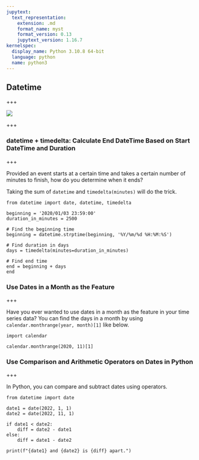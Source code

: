 ```yaml
---
jupytext:
  text_representation:
    extension: .md
    format_name: myst
    format_version: 0.13
    jupytext_version: 1.16.7
kernelspec:
  display_name: Python 3.10.8 64-bit
  language: python
  name: python3
---
```


## Datetime

+++

![](../img/datetime.png)

+++

### datetime + timedelta: Calculate End DateTime Based on Start DateTime and Duration

+++

Provided an event starts at a certain time and takes a certain number of minutes to finish, how do you determine when it ends?

Taking the sum of `datetime` and `timedelta(minutes)` will do the trick.

```{code-cell} ipython3
from datetime import date, datetime, timedelta

beginning = '2020/01/03 23:59:00'
duration_in_minutes = 2500

# Find the beginning time
beginning = datetime.strptime(beginning, '%Y/%m/%d %H:%M:%S')

# Find duration in days
days = timedelta(minutes=duration_in_minutes)

# Find end time
end = beginning + days 
end
```

### Use Dates in a Month as the Feature

+++

Have you ever wanted to use dates in a month as the feature in your time series data? You can find the days in a month by using `calendar.monthrange(year, month)[1]` like below.

```{code-cell} ipython3
import calendar 

calendar.monthrange(2020, 11)[1]
```

### Use Comparison and Arithmetic Operators on Dates in Python

+++

In Python, you can compare and subtract dates using operators.  


```{code-cell} ipython3
from datetime import date 

date1 = date(2022, 1, 1)
date2 = date(2022, 11, 1)

if date1 < date2:
    diff = date2 - date1 
else:
    diff = date1 - date2 

print(f"{date1} and {date2} is {diff} apart.")
```
